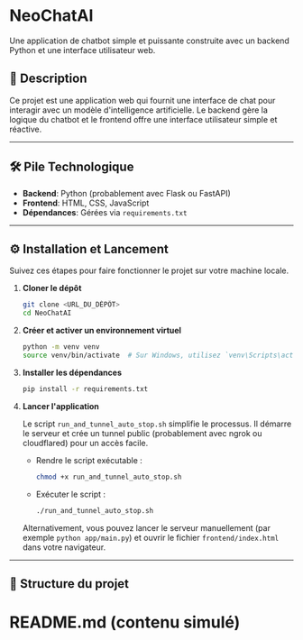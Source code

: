 # NeoChatAI

Une application de chatbot simple et puissante construite avec un backend Python et une interface utilisateur web.

## 🚀 Description

Ce projet est une application web qui fournit une interface de chat pour interagir avec un modèle d'intelligence artificielle. Le backend gère la logique du chatbot et le frontend offre une interface utilisateur simple et réactive.

---

## 🛠️ Pile Technologique

* **Backend**: Python (probablement avec Flask ou FastAPI)
* **Frontend**: HTML, CSS, JavaScript
* **Dépendances**: Gérées via `requirements.txt`

---

## ⚙️ Installation et Lancement

Suivez ces étapes pour faire fonctionner le projet sur votre machine locale.

1.  **Cloner le dépôt**
    ```bash
    git clone <URL_DU_DÉPÔT>
    cd NeoChatAI
    ```

2.  **Créer et activer un environnement virtuel**
    ```bash
    python -m venv venv
    source venv/bin/activate  # Sur Windows, utilisez `venv\Scripts\activate`
    ```

3.  **Installer les dépendances**
    ```bash
    pip install -r requirements.txt
    ```

4.  **Lancer l'application**

    Le script `run_and_tunnel_auto_stop.sh` simplifie le processus. Il démarre le serveur et crée un tunnel public (probablement avec ngrok ou cloudflared) pour un accès facile.

    * Rendre le script exécutable :
        ```bash
        chmod +x run_and_tunnel_auto_stop.sh
        ```
    * Exécuter le script :
        ```bash
        ./run_and_tunnel_auto_stop.sh
        ```

    Alternativement, vous pouvez lancer le serveur manuellement (par exemple `python app/main.py`) et ouvrir le fichier `frontend/index.html` dans votre navigateur.

---

## 📂 Structure du projet

# README.md (contenu simulé)
